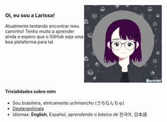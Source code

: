 <div align="left" style="display:inline-block">
<img align="right" height="250em" width="250em" src="profile/github_profile_2.gif" title="caricatura feita em https://picrew.me/image_maker/597326/" alt="caricatura animada">

### Oi, eu sou a Larissa!

Atualmente tentando encontrar meu caminho! Tenho muito a aprender ainda e espero que o GitHub seja uma boa plataforma para tal.
</div>
  
#### Trivialidades sobre mim
- Sou brasileira, etnicamente *uchinanchu* (うちなんちゅ) 
- [Deuteranômala](profile/deuteranomalia.png)
- Idiomas: **English**, Español, *aprendendo o básico de* 한국어, 日本語
